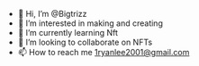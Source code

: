 - 👋 Hi, I’m @Bigtrizz
- 👀 I’m interested in making and creating 
- 🌱 I’m currently learning Nft
- 💞️ I’m looking to collaborate on NFTs
- 📫 How to reach me 1ryanlee2001@gmail.com

<!---
Bigtrizz/Bigtrizz is a ✨ special VIP ✨ repository because its `README.md` (this file) appears on your GitHub profile.
You can click the Preview link to take a look at your changes.
--->
